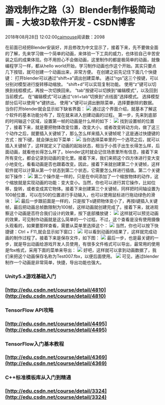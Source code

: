 
# 游戏制作之路（3）Blender制作极简动画 - 大坡3D软件开发 - CSDN博客

2018年08月28日 12:02:00[caimouse](https://me.csdn.net/caimouse)阅读数：2098


在前面已经把Blender安装好，并且修改为中文显示了，接着下来，先不要做全面的了解，先来学习做一个简单的动画，来体验一下工具的威力，也体验自己辛苦安装之后的成果体现。你不用担心不会做动画，这里制作的都是极简单的动画，就像编程学习一样，都从hello world开始，学习制作动画也作这个开始。其实只要点几下按钮，就可创建一个动画出来，非常方便。
在创建之前先记住下面几个快捷键：
打开blender可以通过“shift+a”调出创建菜单。
通过“rgs”这三个按键，可以分别对模型进行旋转移动缩放。
“shift+d”可以实现复制功能。
使用“z”键可以切换到线框模式，再按一次切换回来。
“tab”按键可以切换到“编辑模式”，以及回到当前模式。
在“编辑模式”可以通过“ctrl+tab”切换到“点线面”选择模式。
选择模型部分后可以使用“e”键挤出。
使用“x”键可以调出删除菜单，选择要删除的数据。
当你打开blender就会显示如下缺省界面：
![](https://img-blog.csdn.net/20180828111531769?watermark/2/text/aHR0cHM6Ly9ibG9nLmNzZG4ubmV0L2NhaW1vdXNl/font/5a6L5L2T/fontsize/400/fill/I0JBQkFCMA==/dissolve/70)
通过这个界面介绍，就基本了解这个软件的基本功能分布了，现在就来进入创建动画的过程。
第一步，先来到底部的时间轴这个区域，设置第一帧的动画是什么样的如下：
![](https://img-blog.csdn.net/20180828112028321?watermark/2/text/aHR0cHM6Ly9ibG9nLmNzZG4ubmV0L2NhaW1vdXNl/font/5a6L5L2T/fontsize/400/fill/I0JBQkFCMA==/dissolve/70)
找到设置帧的位置了，接着下来，就是要把物体改变位置，改变大小，或者改变转动方向，做了这三个动作之后，就要插入关键帧了，那么怎么样来插入关键帧呢？这是通过快捷键的方式：按下i键，就会弹出如下菜单：
![](https://img-blog.csdn.net/20180828112456153?watermark/2/text/aHR0cHM6Ly9ibG9nLmNzZG4ubmV0L2NhaW1vdXNl/font/5a6L5L2T/fontsize/400/fill/I0JBQkFCMA==/dissolve/70)
当你选择菜单里的一个选项之后，就可以插入关键帧了，这样就定义了动画的起始状态，相当于小孩子出生长得怎么样，后面动画，就看他长得怎么样了。blender这时就会记住场景里所有信息，接着下来所有变化，都会记录到动画的变化里。接着下来，我们来把这个四方体进行变大变小地变化，看看动画是否也跟着改变。因此，接着下来就创建第二个关键帧，这样软件就可以计算从第一个状态到第二个状态，它需要怎么样进行插值。第二个关键如下操作：
![](https://img-blog.csdn.net/20180828113420474?watermark/2/text/aHR0cHM6Ly9ibG9nLmNzZG4ubmV0L2NhaW1vdXNl/font/5a6L5L2T/fontsize/400/fill/I0JBQkFCMA==/dissolve/70)
第二个操作是一样的，只是在中间添加了一个缩放物体的动作，这个缩放就是实现动画的功能：变大变小。当然，你也可以进行其它操作，比如位移，旋转，或者变成其它物体。接着下来创建第三个关键帧，同样把时间轴设置为100帧位置，可以在50的位置进行手动输入，也可以使用鼠标进行拖动绿色的滑块：
![](https://img-blog.csdn.net/20180828114034742?watermark/2/text/aHR0cHM6Ly9ibG9nLmNzZG4ubmV0L2NhaW1vdXNl/font/5a6L5L2T/fontsize/400/fill/I0JBQkFCMA==/dissolve/70)
最后一步跟前面是一样的，只是按下s键把物体变小了，再按i键插入关键帧，最后把动画总帧数限制为100帧，这样动画就创建完成了。接着下来，就进观察这个动画是否符合我们设计的效果，按下底部播放键：
![](https://img-blog.csdn.net/20180828114416923?watermark/2/text/aHR0cHM6Ly9ibG9nLmNzZG4ubmV0L2NhaW1vdXNl/font/5a6L5L2T/fontsize/400/fill/I0JBQkFCMA==/dissolve/70)
这样就可以预览动画的效果，可见制作动画就是这么简单的一个过程。不过，这个查看是没有使用摄像头观看的，如果要那样查看，需要从菜单里选择这个：
![](https://img-blog.csdn.net/20180828115055133?watermark/2/text/aHR0cHM6Ly9ibG9nLmNzZG4ubmV0L2NhaW1vdXNl/font/5a6L5L2T/fontsize/400/fill/I0JBQkFCMA==/dissolve/70)
当然，你也可以按下快捷键：Ctrl + F11,就会显示如下窗口：
![](https://img-blog.csdn.net/201808281153491?watermark/2/text/aHR0cHM6Ly9ibG9nLmNzZG4ubmV0L2NhaW1vdXNl/font/5a6L5L2T/fontsize/400/fill/I0JBQkFCMA==/dissolve/70)
可以看到动画的结果了，这样就完成动画的制作过程了。接着下来是保存文件，如下图：
![](https://img-blog.csdn.net/20180828115526394?watermark/2/text/aHR0cHM6Ly9ibG9nLmNzZG4ubmV0L2NhaW1vdXNl/font/5a6L5L2T/fontsize/400/fill/I0JBQkFCMA==/dissolve/70)
最后一步，也是最关键的一步，就是导出动画给游戏开发人员使用，有很多文件格式可以导出，最常用的使用是fbx格式，采用下面的菜单来导出：
![](https://img-blog.csdn.net/2018082811574346?watermark/2/text/aHR0cHM6Ly9ibG9nLmNzZG4ubmV0L2NhaW1vdXNl/font/5a6L5L2T/fontsize/400/fill/I0JBQkFCMA==/dissolve/70)
好吧，这样就可以拿到动画数据了，我们来把这个动画保存名称为Test007.fbx，以便后面使用。
![](https://img-blog.csdn.net/20180828120032821?watermark/2/text/aHR0cHM6Ly9ibG9nLmNzZG4ubmV0L2NhaW1vdXNl/font/5a6L5L2T/fontsize/400/fill/I0JBQkFCMA==/dissolve/70)
可见，通过blender制作一个动画是非常简单，快捷，导出功能也强大。
### Unity5.x游戏基础入门
### [http://edu.csdn.net/course/detail/4810](http://edu.csdn.net/course/detail/4810)
### TensorFlow API攻略
### [http://edu.csdn.net/course/detail/4495](http://edu.csdn.net/course/detail/4495)
### TensorFlow入门基本教程
### [http://edu.csdn.net/course/detail/4369](http://edu.csdn.net/course/detail/4369)
### C++标准模板库从入门到精通
### [http://edu.csdn.net/course/detail/3324](http://edu.csdn.net/course/detail/3324)

